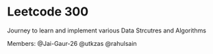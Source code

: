 # Leetcode 300

Journey to learn and implement various Data Strcutres and Algorithms

Members: @Jai-Gaur-26 @utkzas @rahulsain
